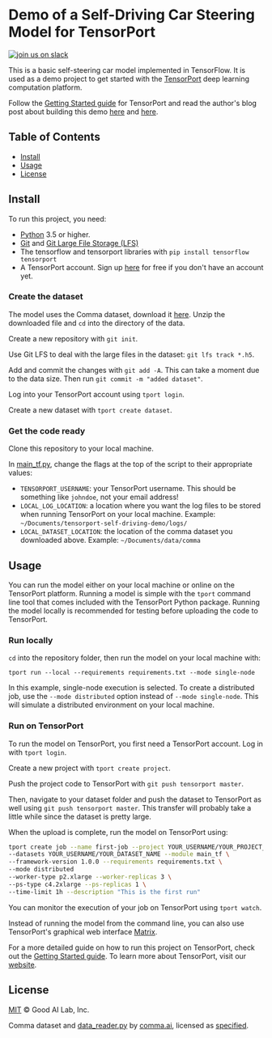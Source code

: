 # Demo of a Self-Driving Car Steering Model for TensorPort

[![join us on slack](https://slackin-altdyjrdgq.now.sh/badge.svg)](https://slackin-altdyjrdgq.now.sh)

This is a basic self-steering car model implemented in TensorFlow. It is used as a demo project to get started with the [TensorPort](https://tensorport.com) deep learning computation platform.


Follow the [Getting Started guide](https://docs.tensorport.com/v1.0/docs/getting-started) for TensorPort and read the author's blog post about building this demo [here](https://medium.com/towards-data-science/what-i-learnt-building-a-simple-self-steering-car-in-tensorflow-c8d7cab6f6d) and [here](https://medium.com/@malomarrec/how-to-write-distributed-tensorflow-code-with-an-example-on-tensorport-70bf3306adcb).


## Table of Contents

- [Install](#install)
- [Usage](#usage)
- [License](#license)

## Install

To run this project, you need:

- [Python](https://python.org) 3.5 or higher.
- [Git](https://git-scm.com/) and [Git Large File Storage (LFS)](https://git-lfs.github.com/)
- The tensorflow and tensorport libraries with `pip install tensorflow tensorport`
- A TensorPort account. Sign up [here](https://tensorport.com) for free if you don't have an account yet.

### Create the dataset

The model uses the Comma dataset, download it [here](https://s3-us-west-2.amazonaws.com/tppublicdata/comma-train.zip). Unzip the downloaded file and `cd` into the directory of the data.

Create a new repository with `git init`.

Use Git LFS to deal with the large files in the dataset: `git lfs track *.h5`.

Add and commit the changes with `git add -A`. This can take a moment due to the data size. Then run `git commit -m "added dataset"`.

Log into your TensorPort account using `tport login`.

Create a new dataset with `tport create dataset`.

### Get the code ready

Clone this repository to your local machine.

In [main_tf.py](/main_tf.py), change the flags at the top of the script to their appropriate values:

- `TENSORPORT_USERNAME`: your TensorPort username. This should be something like `johndoe`, not your email address!
- `LOCAL_LOG_LOCATION`: a location where you want the log files to be stored when running TensorPort on your local machine. Example: `~/Documents/tensorport-self-driving-demo/logs/`
- `LOCAL_DATASET_LOCATION`: the location of the comma dataset you downloaded above. Example: `~/Documents/data/comma`

## Usage

You can run the model either on your local machine or online on the TensorPort platform. Running a model is simple with the `tport` command line tool that comes included with the TensorPort Python package. Running the model locally is recommended for testing before uploading the code to TensorPort.

### Run locally

`cd` into the repository folder, then run the model on your local machine with:

```shell
tport run --local --requirements requirements.txt --mode single-node
```

In this example, single-node execution is selected. To create a distributed job, use the `--mode distributed` option instead of `--mode single-node`. This will simulate a distributed environment on your local machine.

### Run on TensorPort

To run the model on TensorPort, you first need a TensorPort account. Log in with `tport login`.

Create a new project with `tport create project`.

Push the project code to TensorPort with `git push tensorport master`.

Then, navigate to your dataset folder and push the dataset to TensorPort as well using `git push tensorport master`. This transfer will probably take a little while since the dataset is pretty large.

When the upload is complete, run the model on TensorPort using:

```bash
tport create job --name first-job --project YOUR_USERNAME/YOUR_PROJECT_NAME \
--datasets YOUR_USERNAME/YOUR_DATASET_NAME --module main_tf \
--framework-version 1.0.0 --requirements requirements.txt \
--mode distributed
--worker-type p2.xlarge --worker-replicas 3 \
--ps-type c4.2xlarge --ps-replicas 1 \
--time-limit 1h --description "This is the first run"
```

You can monitor the execution of your job on TensorPort using `tport watch`.

Instead of running the model from the command line, you can also use TensorPort's graphical web interface [Matrix](https://tensorport.com/matrix).

For a more detailed guide on how to run this project on TensorPort, check out the [Getting Started guide](https://docs.tensorport.com/v1.0/docs/getting-started). To learn more about TensorPort, visit our [website](https://tensorport.com).

## License

[MIT](LICENSE) © Good AI Lab, Inc.

Comma dataset and [data_reader.py](utils/data_reader.py) by [comma.ai](https://github.com/commaai/research), licensed as [specified](LICENSE_COMMA).
